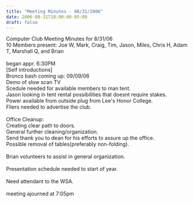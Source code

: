 ```yaml
---
title: "Meeting Minutes - 08/31/2006"
date: 2006-08-31T18:00:00-05:00
draft: false
---
```


Computer Club Meeting Minutes for 8/31/06<br />
10 Members present: Joe W, Mark, Craig, Tim, Jason, Miles, Chris H, Adam T, Marshall Q, and Brian<br />
<br />
began appr. 6:30PM<br />
[Self introductions]<br />
Bronco bash coming up: 09/09/06<br />
Demo of slow scan TV<br />
Scedule needed for available members to man tent.<br />
Jason looking in tent rental possibilities that doesnt require stakes.<br />
Power available from outside plug from Lee's Honor College.<br />
Fliers needed to advertise the club.<br />
<br />
Office Cleanup:<br />
Creating clear path to doors.<br />
General further cleaning/organization.<br />
Send thank you to dean for his efforts to assure up the office.<br />
Possible removal of tables(preferably non-folding).<br />
<br />
Brian volunteers to assist in general organization.<br />
<br />
Presentation schedule needed to start of year.<br />
<br />
Need attendant to the WSA.<br />
<br />
meeting ajourned at 7:05pm<br />
<br />
